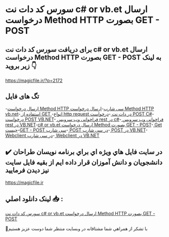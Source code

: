 # سورس کد دات نت c# or vb.et ارسال درخواست Method HTTP بصورت GET - POST

## برای دریافت سورس کد دات نت c# or vb.et ارسال درخواست Method HTTP بصورت GET - POST به لینک زیر بروید 👇

https://magicfile.ir/?p=2172

## تگ های فایل

-[ارسال درخواست Method HTTP سی شارپ](https://magicfile.ir/product/%d8%b3%d9%88%d8%b1%d8%b3-%d9%88-%da%a9%d8%af-%d8%af%d8%a7%d8%aa-%d9%86%d8%aa-c-or-vbet-get-post/)-[ارسال درخواست Method HTTP vb.net](https://magicfile.ir/product/%d8%b3%d9%88%d8%b1%d8%b3-%d9%88-%da%a9%d8%af-%d8%af%d8%a7%d8%aa-%d9%86%d8%aa-c-or-vbet-get-post/)-[ استفاده از GET ](https://magicfile.ir/product/%d8%b3%d9%88%d8%b1%d8%b3-%d9%88-%da%a9%d8%af-%d8%af%d8%a7%d8%aa-%d9%86%d8%aa-c-or-vbet-get-post/)-[انواع http request در دات نت ](https://magicfile.ir/product/%d8%b3%d9%88%d8%b1%d8%b3-%d9%88-%da%a9%d8%af-%d8%af%d8%a7%d8%aa-%d9%86%d8%aa-c-or-vbet-get-post/)-[درخواست POST C#](https://magicfile.ir/product/%d8%b3%d9%88%d8%b1%d8%b3-%d9%88-%da%a9%d8%af-%d8%af%d8%a7%d8%aa-%d9%86%d8%aa-c-or-vbet-get-post/)-[درخواست POST VB.NET](https://magicfile.ir/product/%d8%b3%d9%88%d8%b1%d8%b3-%d9%88-%da%a9%d8%af-%d8%af%d8%a7%d8%aa-%d9%86%d8%aa-c-or-vbet-get-post/)-[ فراخوانی وب سرویس rest در c#](https://magicfile.ir/product/%d8%b3%d9%88%d8%b1%d8%b3-%d9%88-%da%a9%d8%af-%d8%af%d8%a7%d8%aa-%d9%86%d8%aa-c-or-vbet-get-post/)-[ فراخوانی وب سرویس rest در VB.NET](https://magicfile.ir/product/%d8%b3%d9%88%d8%b1%d8%b3-%d9%88-%da%a9%d8%af-%d8%af%d8%a7%d8%aa-%d9%86%d8%aa-c-or-vbet-get-post/)-[c# or vb.et ارسال درخواست Method بصورت GET - POST](https://magicfile.ir/product/%d8%b3%d9%88%d8%b1%d8%b3-%d9%88-%da%a9%d8%af-%d8%af%d8%a7%d8%aa-%d9%86%d8%aa-c-or-vbet-get-post/)-[ Get چیست](https://magicfile.ir/product/%d8%b3%d9%88%d8%b1%d8%b3-%d9%88-%da%a9%d8%af-%d8%af%d8%a7%d8%aa-%d9%86%d8%aa-c-or-vbet-get-post/)-[GET - POST سی شارپ](https://magicfile.ir/product/%d8%b3%d9%88%d8%b1%d8%b3-%d9%88-%da%a9%d8%af-%d8%af%d8%a7%d8%aa-%d9%86%d8%aa-c-or-vbet-get-post/)-[ POST در سی شارپ](https://magicfile.ir/product/%d8%b3%d9%88%d8%b1%d8%b3-%d9%88-%da%a9%d8%af-%d8%af%d8%a7%d8%aa-%d9%86%d8%aa-c-or-vbet-get-post/)-[ POST در VB.NET](https://magicfile.ir/product/%d8%b3%d9%88%d8%b1%d8%b3-%d9%88-%da%a9%d8%af-%d8%af%d8%a7%d8%aa-%d9%86%d8%aa-c-or-vbet-get-post/)-[ Webclient در سی شارپ](https://magicfile.ir/product/%d8%b3%d9%88%d8%b1%d8%b3-%d9%88-%da%a9%d8%af-%d8%af%d8%a7%d8%aa-%d9%86%d8%aa-c-or-vbet-get-post/)-[  Webclient در VB.NET ](https://magicfile.ir/product/%d8%b3%d9%88%d8%b1%d8%b3-%d9%88-%da%a9%d8%af-%d8%af%d8%a7%d8%aa-%d9%86%d8%aa-c-or-vbet-get-post/)

## ✔️ در سايت فايل هاي ويژه اي براي برنامه نويسان طراحان دانشجويان و دانش آموزان قرار داده ايم از بقيه فايل سايت نيز ديدن فرماييد

https://magicfile.ir


## لينک دانلود اصلي 📥 :

[سورس کد دات نت c# or vb.et ارسال درخواست Method HTTP بصورت GET - POST](https://magicfile.ir/product/%d8%b3%d9%88%d8%b1%d8%b3-%d9%88-%da%a9%d8%af-%d8%af%d8%a7%d8%aa-%d9%86%d8%aa-c-or-vbet-get-post/) 


🙏با تشکر از همراهي شما مشتاقانه در وبسایت منتظر شما دوست عزیز هستیم

